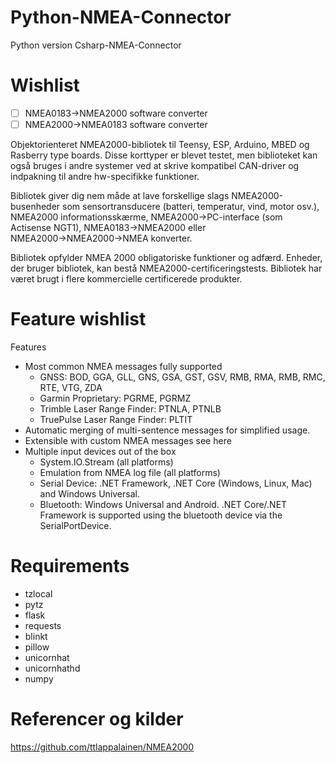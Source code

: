 # Python-NMEA-Connector
Python version  Csharp-NMEA-Connector


# Wishlist
- [ ] NMEA0183→NMEA2000 software converter
- [ ] NMEA2000→NMEA0183 software converter

Objektorienteret NMEA2000-bibliotek til Teensy, ESP, Arduino, MBED og Rasberry type boards. Disse korttyper er blevet testet, men biblioteket kan også bruges i andre systemer ved at skrive kompatibel CAN-driver og indpakning til andre hw-specifikke funktioner.

Bibliotek giver dig nem måde at lave forskellige slags NMEA2000-busenheder som sensortransducere (batteri, temperatur, vind, motor osv.), NMEA2000 informationsskærme, NMEA2000→PC-interface (som Actisense NGT1), NMEA0183→NMEA2000 eller NMEA2000→NMEA2000→NMEA konverter.

Bibliotek opfylder NMEA 2000 obligatoriske funktioner og adfærd. Enheder, der bruger bibliotek, kan bestå NMEA2000-certificeringstests. Bibliotek har været brugt i flere kommercielle certificerede produkter.

# Feature wishlist
Features
* Most common NMEA messages fully supported
  * GNSS: BOD, GGA, GLL, GNS, GSA, GST, GSV, RMB, RMA, RMB, RMC, RTE, VTG, ZDA
  * Garmin Proprietary: PGRME, PGRMZ
  * Trimble Laser Range Finder: PTNLA, PTNLB
  * TruePulse Laser Range Finder: PLTIT
* Automatic merging of multi-sentence messages for simplified usage.
* Extensible with custom NMEA messages see here
* Multiple input devices out of the box
  * System.IO.Stream (all platforms)
  * Emulation from NMEA log file (all platforms)
  * Serial Device: .NET Framework, .NET Core (Windows, Linux, Mac) and Windows Universal.
  * Bluetooth: Windows Universal and Android. .NET Core/.NET Framework is supported using the bluetooth device via the   SerialPortDevice.

# Requirements
* tzlocal
* pytz
* flask
* requests
* blinkt
* pillow
* unicornhat
* unicornhathd
* numpy


# Referencer og kilder
https://github.com/ttlappalainen/NMEA2000
